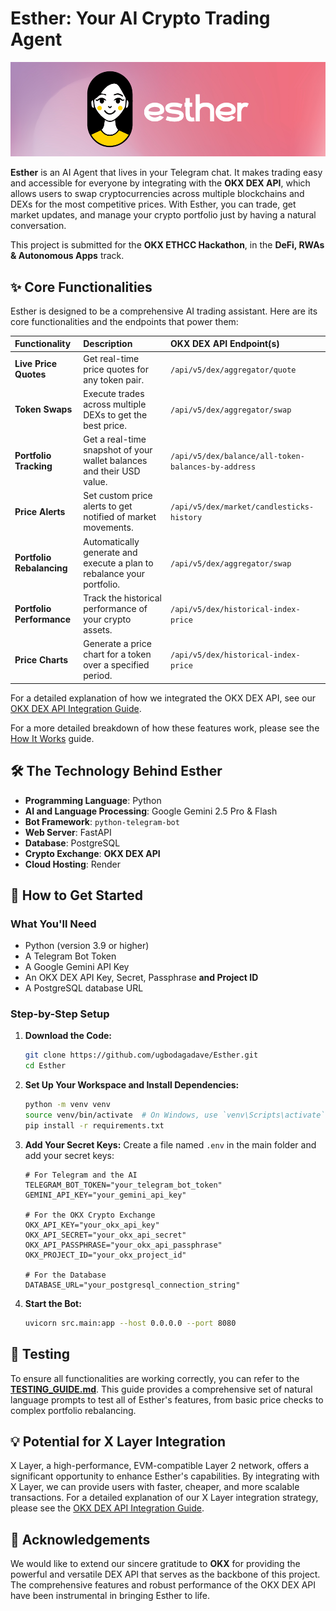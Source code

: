 # Esther: Your AI Crypto Trading Agent

<div align="center">
  <img src="esther-banner.png" alt="Esther AI Trading Agent Banner">
</div>

**Esther** is an AI Agent that lives in your Telegram chat. It makes trading easy and accessible for everyone by integrating with the **OKX DEX API**, which allows users to swap cryptocurrencies across multiple blockchains and DEXs for the most competitive prices. With Esther, you can trade, get market updates, and manage your crypto portfolio just by having a natural conversation.

This project is submitted for the **OKX ETHCC Hackathon**, in the **DeFi, RWAs & Autonomous Apps** track.

## ✨ Core Functionalities

Esther is designed to be a comprehensive AI trading assistant. Here are its core functionalities and the endpoints that power them:

| Functionality | Description | OKX DEX API Endpoint(s) |
| :--- | :--- | :--- |
| **Live Price Quotes** | Get real-time price quotes for any token pair. | `/api/v5/dex/aggregator/quote` |
| **Token Swaps** | Execute trades across multiple DEXs to get the best price. | `/api/v5/dex/aggregator/swap` |
| **Portfolio Tracking** | Get a real-time snapshot of your wallet balances and their USD value. | `/api/v5/dex/balance/all-token-balances-by-address` |
| **Price Alerts** | Set custom price alerts to get notified of market movements. | `/api/v5/dex/market/candlesticks-history` |
| **Portfolio Rebalancing**| Automatically generate and execute a plan to rebalance your portfolio. | `/api/v5/dex/aggregator/swap` |
| **Portfolio Performance**| Track the historical performance of your crypto assets. | `/api/v5/dex/historical-index-price` |
| **Price Charts**| Generate a price chart for a token over a specified period. | `/api/v5/dex/historical-index-price` |

For a detailed explanation of how we integrated the OKX DEX API, see our [OKX DEX API Integration Guide](./okx_dex_api_integration.md).

For a more detailed breakdown of how these features work, please see the [How It Works](./how-it-works.md) guide.

## 🛠️ The Technology Behind Esther

-   **Programming Language**: Python
-   **AI and Language Processing**: Google Gemini 2.5 Pro & Flash
-   **Bot Framework**: `python-telegram-bot`
-   **Web Server**: FastAPI
-   **Database**: PostgreSQL
-   **Crypto Exchange**: **OKX DEX API**
-   **Cloud Hosting**: Render

## 🚀 How to Get Started

### What You'll Need

-   Python (version 3.9 or higher)
-   A Telegram Bot Token
-   A Google Gemini API Key
-   An OKX DEX API Key, Secret, Passphrase **and Project ID**
-   A PostgreSQL database URL

### Step-by-Step Setup

1.  **Download the Code:**
    ```bash
    git clone https://github.com/ugbodagadave/Esther.git
    cd Esther
    ```

2.  **Set Up Your Workspace and Install Dependencies:**
    ```bash
    python -m venv venv
    source venv/bin/activate  # On Windows, use `venv\Scripts\activate`
    pip install -r requirements.txt
    ```

3.  **Add Your Secret Keys:**
    Create a file named `.env` in the main folder and add your secret keys:
    ```dotenv
    # For Telegram and the AI
    TELEGRAM_BOT_TOKEN="your_telegram_bot_token"
    GEMINI_API_KEY="your_gemini_api_key"

    # For the OKX Crypto Exchange
    OKX_API_KEY="your_okx_api_key"
    OKX_API_SECRET="your_okx_api_secret"
    OKX_API_PASSPHRASE="your_okx_api_passphrase"
    OKX_PROJECT_ID="your_okx_project_id"

    # For the Database
    DATABASE_URL="your_postgresql_connection_string"
    ```

4.  **Start the Bot:**
    ```bash
    uvicorn src.main:app --host 0.0.0.0 --port 8080
    ```

## 🧪 Testing

To ensure all functionalities are working correctly, you can refer to the [**TESTING_GUIDE.md**](./TESTING_GUIDE.md). This guide provides a comprehensive set of natural language prompts to test all of Esther's features, from basic price checks to complex portfolio rebalancing.

## 💡 Potential for X Layer Integration

X Layer, a high-performance, EVM-compatible Layer 2 network, offers a significant opportunity to enhance Esther's capabilities. By integrating with X Layer, we can provide users with faster, cheaper, and more scalable transactions. For a detailed explanation of our X Layer integration strategy, please see the [OKX DEX API Integration Guide](./okx_dex_api_integration.md).

## 🙏 Acknowledgements

We would like to extend our sincere gratitude to **OKX** for providing the powerful and versatile DEX API that serves as the backbone of this project. The comprehensive features and robust performance of the OKX DEX API have been instrumental in bringing Esther to life.
